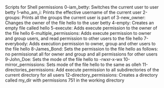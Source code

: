 Scripts for Shell permissions
0-iam_betty: Switches the current user to user betty
1-who_am_i: Prints the effective username of the current user
2-groups: Prints all the groups the current user is part of
3-new_owner: Changes the owner of the file hello to the user betty
4-empty: Creates an empty file called hello
5-execute: Adds execute permission to the owner of the file hello
6-multiple_permissions: Adds execute permission to owner and group users, and read permission to other users to the file hello
7-everybody: Adds execution permission to owner, group and other users to the file hello
8-James_Bond: Sets the permission to the file hello as follows: no permissionat all for owner and group and all permissions for other users
9-John_Doe: Sets the mode of the file hello to -rwxr-x-wx
10-mirror_permissions: Sets mode of the file hello to the same as olleh
11-directories_permissions: Add execute permission to all subdirectories of the current directory for all users
12-directory_permissions: Creates a directory called my_dir with permissions 751 in the working directory
